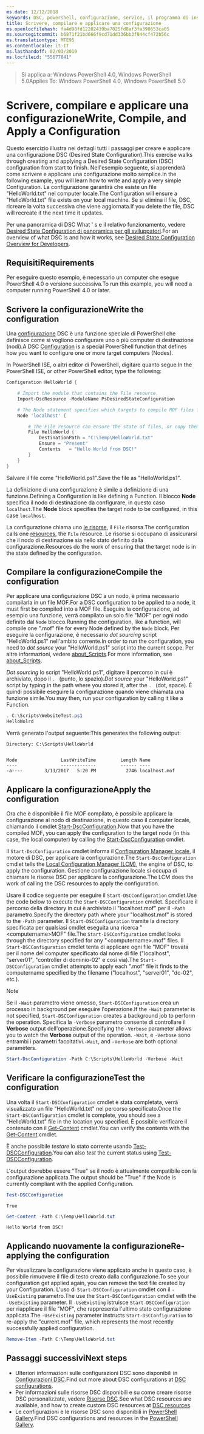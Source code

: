 ```yaml
---
ms.date: 12/12/2018
keywords: DSC, powershell, configurazione, service, il programma di installazione
title: Scrivere, compilare e applicare una configurazione
ms.openlocfilehash: fa4d98fd12202439ba7025fd8af3fa398653ca05
ms.sourcegitcommit: b6871f21bd666f9cd71dd336bb3f844cf472b56c
ms.translationtype: MTE95
ms.contentlocale: it-IT
ms.lasthandoff: 02/03/2019
ms.locfileid: "55677841"
---
```

> <span data-ttu-id="f2d88-103">Si applica a: Windows PowerShell 4.0, Windows PowerShell 5.0</span><span class="sxs-lookup"><span data-stu-id="f2d88-103">Applies To: Windows PowerShell 4.0, Windows PowerShell 5.0</span></span>

# <a name="write-compile-and-apply-a-configuration"></a><span data-ttu-id="f2d88-104">Scrivere, compilare e applicare una configurazione</span><span class="sxs-lookup"><span data-stu-id="f2d88-104">Write, Compile, and Apply a Configuration</span></span>

<span data-ttu-id="f2d88-105">Questo esercizio illustra nei dettagli tutti i passaggi per creare e applicare una configurazione DSC (Desired State Configuration).</span><span class="sxs-lookup"><span data-stu-id="f2d88-105">This exercise walks through creating and applying a Desired State Configuration (DSC) configuration from start to finish.</span></span>
<span data-ttu-id="f2d88-106">Nell'esempio seguente, si apprenderà come scrivere e applicare una configurazione molto semplice.</span><span class="sxs-lookup"><span data-stu-id="f2d88-106">In the following example, you will learn how to write and apply a very simple Configuration.</span></span> <span data-ttu-id="f2d88-107">La configurazione garantirà che esiste un file "HelloWorld.txt" nel computer locale.</span><span class="sxs-lookup"><span data-stu-id="f2d88-107">The Configuration will ensure a "HelloWorld.txt" file exists on your local machine.</span></span> <span data-ttu-id="f2d88-108">Se si elimina il file, DSC, ricreare la volta successiva che viene aggiornata.</span><span class="sxs-lookup"><span data-stu-id="f2d88-108">If you delete the file, DSC will recreate it the next time it updates.</span></span>

<span data-ttu-id="f2d88-109">Per una panoramica di DSC What ' s e il relativo funzionamento, vedere [Desired State Configuration di panoramica per gli sviluppatori](../overview/overview.md).</span><span class="sxs-lookup"><span data-stu-id="f2d88-109">For an overview of what DSC is and how it works, see [Desired State Configuration Overview for Developers](../overview/overview.md).</span></span>

## <a name="requirements"></a><span data-ttu-id="f2d88-110">Requisiti</span><span class="sxs-lookup"><span data-stu-id="f2d88-110">Requirements</span></span>

<span data-ttu-id="f2d88-111">Per eseguire questo esempio, è necessario un computer che esegue PowerShell 4.0 o versione successiva.</span><span class="sxs-lookup"><span data-stu-id="f2d88-111">To run this example, you will need a computer running PowerShell 4.0 or later.</span></span>

## <a name="write-the-configuration"></a><span data-ttu-id="f2d88-112">Scrivere la configurazione</span><span class="sxs-lookup"><span data-stu-id="f2d88-112">Write the configuration</span></span>

<span data-ttu-id="f2d88-113">Una [configurazione](configurations.md) DSC è una funzione speciale di PowerShell che definisce come si vogliono configurare uno o più computer di destinazione (nodi).</span><span class="sxs-lookup"><span data-stu-id="f2d88-113">A DSC [Configuration](configurations.md) is a special PowerShell function that defines how you want to configure one or more target computers (Nodes).</span></span>

<span data-ttu-id="f2d88-114">In PowerShell ISE, o altri editor di PowerShell, digitare quanto segue:</span><span class="sxs-lookup"><span data-stu-id="f2d88-114">In the PowerShell ISE, or other PowerShell editor, type the following:</span></span>

```powershell
Configuration HelloWorld {

    # Import the module that contains the File resource.
    Import-DscResource -ModuleName PsDesiredStateConfiguration

    # The Node statement specifies which targets to compile MOF files for, when this configuration is executed.
    Node 'localhost' {

        # The File resource can ensure the state of files, or copy them from a source to a destination with persistent updates.
        File HelloWorld {
            DestinationPath = "C:\Temp\HelloWorld.txt"
            Ensure = "Present"
            Contents   = "Hello World from DSC!"
        }
    }
}
```

<span data-ttu-id="f2d88-115">Salvare il file come "HelloWorld.ps1".</span><span class="sxs-lookup"><span data-stu-id="f2d88-115">Save the file as "HelloWorld.ps1".</span></span>

<span data-ttu-id="f2d88-116">La definizione di una configurazione è simile a definizione di una funzione.</span><span class="sxs-lookup"><span data-stu-id="f2d88-116">Defining a Configuration is like defining a Function.</span></span> <span data-ttu-id="f2d88-117">Il blocco **Node** specifica il nodo di destinazione da configurare, in questo caso `localhost`.</span><span class="sxs-lookup"><span data-stu-id="f2d88-117">The **Node** block specifies the target node to be configured, in this case `localhost`.</span></span>

<span data-ttu-id="f2d88-118">La configurazione chiama uno [le risorse](../resources/resources.md), il `File` risorsa.</span><span class="sxs-lookup"><span data-stu-id="f2d88-118">The configuration calls one [resources](../resources/resources.md), the `File` resource.</span></span> <span data-ttu-id="f2d88-119">Le risorse si occupano di assicurarsi che il nodo di destinazione sia nello stato definito dalla configurazione.</span><span class="sxs-lookup"><span data-stu-id="f2d88-119">Resources do the work of ensuring that the target node is in the state defined by the configuration.</span></span>

## <a name="compile-the-configuration"></a><span data-ttu-id="f2d88-120">Compilare la configurazione</span><span class="sxs-lookup"><span data-stu-id="f2d88-120">Compile the configuration</span></span>

<span data-ttu-id="f2d88-121">Per applicare una configurazione DSC a un nodo, è prima necessario compilarla in un file MOF.</span><span class="sxs-lookup"><span data-stu-id="f2d88-121">For a DSC configuration to be applied to a node, it must first be compiled into a MOF file.</span></span>
<span data-ttu-id="f2d88-122">Eseguire la configurazione, ad esempio una funzione, verrà compilato un solo file "MOF" per ogni nodo definito dal `Node` blocco.</span><span class="sxs-lookup"><span data-stu-id="f2d88-122">Running the configuration, like a function, will compile one ".mof" file for every Node defined by the `Node` block.</span></span>
<span data-ttu-id="f2d88-123">Per eseguire la configurazione, è necessario *dot sourcing* script "HelloWorld.ps1" nell'ambito corrente.</span><span class="sxs-lookup"><span data-stu-id="f2d88-123">In order to run the configuration, you need to *dot source* your "HelloWorld.ps1" script into the current scope.</span></span>
<span data-ttu-id="f2d88-124">Per altre informazioni, vedere [about_Scripts](/powershell/module/microsoft.powershell.core/about/about_scripts?view=powershell-6#script-scope-and-dot-sourcing).</span><span class="sxs-lookup"><span data-stu-id="f2d88-124">For more information, see [about_Scripts](/powershell/module/microsoft.powershell.core/about/about_scripts?view=powershell-6#script-scope-and-dot-sourcing).</span></span>

<span data-ttu-id="f2d88-125">*Dot sourcing* lo script "HelloWorld.ps1", digitare il percorso in cui è archiviato, dopo il `. ` (punto, lo spazio).</span><span class="sxs-lookup"><span data-stu-id="f2d88-125">*Dot source* your "HelloWorld.ps1" script by typing in the path where you stored it, after the `. ` (dot, space).</span></span> <span data-ttu-id="f2d88-126">È quindi possibile eseguire la configurazione quando viene chiamata una funzione simile.</span><span class="sxs-lookup"><span data-stu-id="f2d88-126">You may then, run your configuration by calling it like a Function.</span></span>

```powershell
. C:\Scripts\WebsiteTest.ps1
HelloWolrd
```

<span data-ttu-id="f2d88-127">Verrà generato l'output seguente:</span><span class="sxs-lookup"><span data-stu-id="f2d88-127">This generates the following output:</span></span>

```output
Directory: C:\Scripts\HelloWorld


Mode                LastWriteTime         Length Name
----                -------------         ------ ----
-a----        3/13/2017   5:20 PM           2746 localhost.mof
```

## <a name="apply-the-configuration"></a><span data-ttu-id="f2d88-128">Applicare la configurazione</span><span class="sxs-lookup"><span data-stu-id="f2d88-128">Apply the configuration</span></span>

<span data-ttu-id="f2d88-129">Ora che è disponibile il file MOF compilato, è possibile applicare la configurazione al nodo di destinazione, in questo caso il computer locale, chiamando il cmdlet [Start-DscConfiguration](/powershell/module/psdesiredstateconfiguration/start-dscconfiguration).</span><span class="sxs-lookup"><span data-stu-id="f2d88-129">Now that you have the compiled MOF, you can apply the configuration to the target node (in this case, the local computer) by calling the [Start-DscConfiguration](/powershell/module/psdesiredstateconfiguration/start-dscconfiguration) cmdlet.</span></span>

<span data-ttu-id="f2d88-130">Il `Start-DscConfiguration` cmdlet informa il [Configuration Manager locale](../managing-nodes/metaConfig.md), il motore di DSC, per applicare la configurazione.</span><span class="sxs-lookup"><span data-stu-id="f2d88-130">The `Start-DscConfiguration` cmdlet tells the [Local Configuration Manager (LCM)](../managing-nodes/metaConfig.md), the engine of DSC, to apply the configuration.</span></span>
<span data-ttu-id="f2d88-131">Gestione configurazione locale si occupa di chiamare le risorse DSC per applicare la configurazione.</span><span class="sxs-lookup"><span data-stu-id="f2d88-131">The LCM does the work of calling the DSC resources to apply the configuration.</span></span>

<span data-ttu-id="f2d88-132">Usare il codice seguente per eseguire il `Start-DSCConfiguration` cmdlet.</span><span class="sxs-lookup"><span data-stu-id="f2d88-132">Use the code below to execute the `Start-DSCConfiguration` cmdlet.</span></span> <span data-ttu-id="f2d88-133">Specificare il percorso della directory in cui è archiviato il "localhost.mof" per il `-Path` parametro.</span><span class="sxs-lookup"><span data-stu-id="f2d88-133">Specify the directory path where your "localhost.mof" is stored to the `-Path` parameter.</span></span> <span data-ttu-id="f2d88-134">Il `Start-DSCConfiguration` tramite la directory specificata per qualsiasi cmdlet eseguita una ricerca "\<computername\>MOF" file.</span><span class="sxs-lookup"><span data-stu-id="f2d88-134">The `Start-DSCConfiguration` cmdlet looks through the directory specified for any "\<computername\>.mof" files.</span></span> <span data-ttu-id="f2d88-135">Il `Start-DSCConfiguration` cmdlet tenta di applicare ogni file "MOF" trovata per il nome del computer specificato dal nome di file ("localhost", "server01", "controller di dominio-02" e così via).</span><span class="sxs-lookup"><span data-stu-id="f2d88-135">The `Start-DSCConfiguration` cmdlet attempts to apply each ".mof" file it finds to the computername specified by the filename ("localhost", "server01", "dc-02", etc.).</span></span>

> [!NOTE]
> <span data-ttu-id="f2d88-136">Se il `-Wait` parametro viene omesso, `Start-DSCConfiguration` crea un processo in background per eseguire l'operazione.</span><span class="sxs-lookup"><span data-stu-id="f2d88-136">If the `-Wait` parameter is not specified, `Start-DSCConfiguration` creates a background job to perform the operation.</span></span> <span data-ttu-id="f2d88-137">Specifica la `-Verbose` parametro consente di controllare il **Verbose** output dell'operazione.</span><span class="sxs-lookup"><span data-stu-id="f2d88-137">Specifying the `-Verbose` parameter allows you to watch the **Verbose** output of the operation.</span></span> <span data-ttu-id="f2d88-138">`-Wait`, e `-Verbose` sono entrambi i parametri facoltativi.</span><span class="sxs-lookup"><span data-stu-id="f2d88-138">`-Wait`, and `-Verbose` are both optional parameters.</span></span>

```powershell
Start-DscConfiguration -Path C:\Scripts\HelloWorld -Verbose -Wait
```

## <a name="test-the-configuration"></a><span data-ttu-id="f2d88-139">Verificare la configurazione</span><span class="sxs-lookup"><span data-stu-id="f2d88-139">Test the configuration</span></span>

<span data-ttu-id="f2d88-140">Una volta il `Start-DSCConfiguration` cmdlet è stata completata, verrà visualizzato un file "HelloWorld.txt" nel percorso specificato.</span><span class="sxs-lookup"><span data-stu-id="f2d88-140">Once the `Start-DSCConfiguration` cmdlet is complete, you should see a "HelloWorld.txt" file in the location you specified.</span></span> <span data-ttu-id="f2d88-141">È possibile verificare il contenuto con il [Get-Content](/powershell/module/microsoft.powershell.management/get-content) cmdlet.</span><span class="sxs-lookup"><span data-stu-id="f2d88-141">You can verify the contents with the [Get-Content](/powershell/module/microsoft.powershell.management/get-content) cmdlet.</span></span>

<span data-ttu-id="f2d88-142">È anche possibile *testare* lo stato corrente usando [Test-DSCConfiguration](/powershell/module/psdesiredstateconfiguration/Test-DSCConfiguration).</span><span class="sxs-lookup"><span data-stu-id="f2d88-142">You can also *test* the current status using [Test-DSCConfiguration](/powershell/module/psdesiredstateconfiguration/Test-DSCConfiguration).</span></span>

<span data-ttu-id="f2d88-143">L'output dovrebbe essere "True" se il nodo è attualmente compatibile con la configurazione applicata.</span><span class="sxs-lookup"><span data-stu-id="f2d88-143">The output should be "True" if the Node is currently compliant with the applied Configuration.</span></span>

```powershell
Test-DSCConfiguration
```

```output
True
```

```powershell
Get-Content -Path C:\Temp\HelloWorld.txt
```

```output
Hello World from DSC!
```

## <a name="re-applying-the-configuration"></a><span data-ttu-id="f2d88-144">Applicando nuovamente la configurazione</span><span class="sxs-lookup"><span data-stu-id="f2d88-144">Re-applying the configuration</span></span>

<span data-ttu-id="f2d88-145">Per visualizzare la configurazione viene applicato anche in questo caso, è possibile rimuovere il file di testo creato dalla configurazione.</span><span class="sxs-lookup"><span data-stu-id="f2d88-145">To see your configuration get applied again, you can remove the text file created by your Configuration.</span></span> <span data-ttu-id="f2d88-146">L'uso di `Start-DSCConfiguration` cmdlet con il `-UseExisting` parametro.</span><span class="sxs-lookup"><span data-stu-id="f2d88-146">The use the `Start-DSCConfiguration` cmdlet with the `-UseExisting` parameter.</span></span> <span data-ttu-id="f2d88-147">Il `-UseExisting` istruisce `Start-DSCConfiguration` per riapplicare il file "MOF", che rappresenta l'ultimo stato configurazione applicata.</span><span class="sxs-lookup"><span data-stu-id="f2d88-147">The `-UseExisting` parameter instructs `Start-DSCConfiguration` to re-apply the "current.mof" file, which represents the most recently successfully applied configuration.</span></span>

```powershell
Remove-Item -Path C:\Temp\HelloWorld.txt
```

## <a name="next-steps"></a><span data-ttu-id="f2d88-148">Passaggi successivi</span><span class="sxs-lookup"><span data-stu-id="f2d88-148">Next steps</span></span>

- <span data-ttu-id="f2d88-149">Ulteriori informazioni sulle configurazioni DSC sono disponibili in [Configurazioni DSC](configurations.md).</span><span class="sxs-lookup"><span data-stu-id="f2d88-149">Find out more about DSC configurations at [DSC configurations](configurations.md).</span></span>
- <span data-ttu-id="f2d88-150">Per informazioni sulle risorse DSC disponibili e su come creare risorse DSC personalizzate, vedere [Risorse DSC](../resources/resources.md).</span><span class="sxs-lookup"><span data-stu-id="f2d88-150">See what DSC resources are available, and how to create custom DSC resources at [DSC resources](../resources/resources.md).</span></span>
- <span data-ttu-id="f2d88-151">Le configurazioni e le risorse DSC sono disponibili in [PowerShell Gallery](https://www.powershellgallery.com/).</span><span class="sxs-lookup"><span data-stu-id="f2d88-151">Find DSC configurations and resources in the [PowerShell Gallery](https://www.powershellgallery.com/).</span></span>

